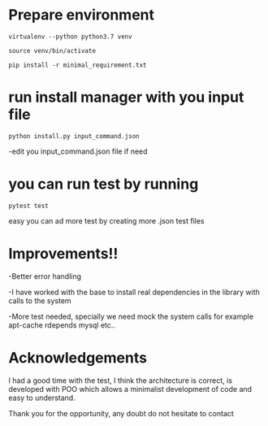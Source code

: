 
# Prepare environment
`virtualenv --python python3.7 venv`

`source venv/bin/activate `

`pip install -r minimal_requirement.txt`

# run install manager with you input file
`python install.py input_command.json`

-edit you input_command.json file if need

# you can run test by running
`pytest test`


easy you can ad more test by creating more .json test files

# Improvements!!

-Better error handling

-I have worked with the base to install real dependencies in the library with calls to the system

-More test needed, specially we need mock the system calls for example apt-cache rdepends mysql etc..


# Acknowledgements

I had a good time with the test, I think the architecture is correct, is developed with POO which allows a minimalist development of code and easy to understand.

Thank you for the opportunity, any doubt do not hesitate to contact
